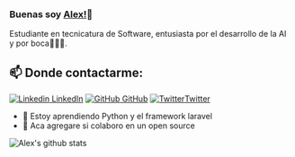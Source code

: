 ### Buenas soy [Alex!](https://github.com/alexvidottodev)👋
Estudiante en tecnicatura de Software, entusiasta por el desarrollo de la AI y por boca💙💛💙.<br>
## 📫 Donde contactarme: 
[![Linkedin](https://i.stack.imgur.com/gVE0j.png) LinkedIn](https://www.linkedin.com/in/alex-emanuel-vidotto-935a39381) [![GitHub](https://img.shields.io/badge/-black?logo=github
) GitHub](https://github.com/alexvidottodev) [![Twitter](https://img.shields.io/badge/-black?logo=x
)Twitter](https://x.com/Alex_vidotto17)
<!--
**AkhilGKrishnan/AkhilGKrishnan** is a ✨ _special_ ✨ repository because its `README.md` (this file) appears on your GitHub profile.


Here are some ideas to get you started:
- 🤔 I’m looking for help with ...
- 💬 Ask me about ...
- 📫 How to reach me: ...
- 😄 Pronouns: ...
- ⚡ Fun fact: ...
-->

<!--- 🔭 I’m currently working on [Facemask Detector](https://github.com/AkhilGKrishnan/Face-Mask-Detector)-->
- 🌱 Estoy aprendiendo Python y el framework laravel
- 👯 Aca agregare si colaboro en un open source



![Alex's github stats](https://github-readme-stats.vercel.app/api?username=alexvidottodev&show_icons=true&theme=dark)

